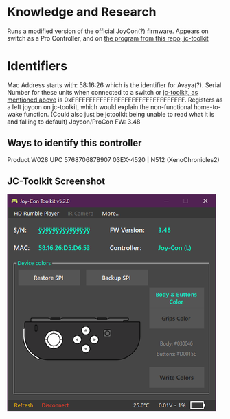 # Knowledge and Research
Runs a modified version of the official JoyCon(?) firmware. Appears on switch as a Pro Controller, and on [the program from this repo, jc-toolkit](https://github.com/CTCaer/jc_toolkit)

Identifiers
======
Mac Address starts with: 58:16:26 which is the identifier for Avaya(?).
Serial Number for these units when connected to a switch or [jc-toolkit, as mentioned above](https://github.com/CTCaer/jc_toolkit) is 0xFFFFFFFFFFFFFFFFFFFFFFFFFFFFFFFF.
Registers as a left joycon on jc-toolkit, which would explain the non-functional home-to-wake function. (Could also just be jctoolkit being unable to read what it is and falling to default)
Joycon/ProCon FW: 3.48

Ways to identify this controller
------
Product W028
UPC 5768706878907
03EX-4520 | N512 (XenoChronicles2)

## JC-Toolkit Screenshot
![jctoolkit screenshot](https://raw.githubusercontent.com/GarnetSunset/FakeProControllerResearch/master/jctoolkit.png "jctoolkit screenshot")
